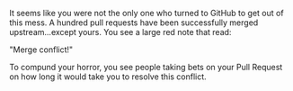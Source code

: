 It seems like you were not the only one who turned to GitHub to get out of this mess. 
A hundred pull requests have been successfully merged upstream...except yours. You see a large red note that read: 

  "Merge conflict!"

To compund your horror, you see people taking bets on your Pull Request on how long it would take you to resolve
this conflict. 